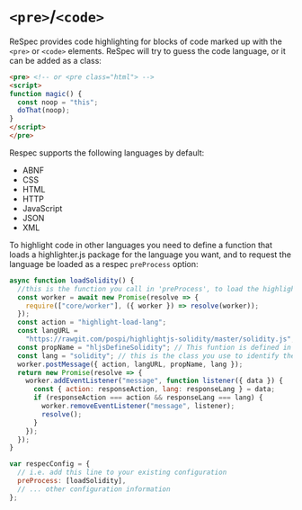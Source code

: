# `<pre>`/`<code>`

ReSpec provides code highlighting for blocks of code marked up with the `<pre>` or `<code>` elements. ReSpec will try to guess the code language, or it can be added as a class:

```html "example": "A code block with HTML syntax highlighting."
<pre> <!-- or <pre class="html"> -->
<script>
function magic() {
  const noop = "this";
  doThat(noop);
}
</script>
</pre>
```

Respec supports the following languages by default:

- ABNF
- CSS
- HTML
- HTTP
- JavaScript
- JSON
- XML

To highlight code in other languages you need to define a function that loads a highlighter.js package for the language you want, and to request the language be loaded as a respec `preProcess` option:

```js "example": "Load custom syntax highlighting language."
async function loadSolidity() {
  //this is the function you call in 'preProcess', to load the highlighter
  const worker = await new Promise(resolve => {
    require(["core/worker"], ({ worker }) => resolve(worker));
  });
  const action = "highlight-load-lang";
  const langURL =
    "https://rawgit.com/pospi/highlightjs-solidity/master/solidity.js";
  const propName = "hljsDefineSolidity"; // This funtion is defined in the highlighter being loaded
  const lang = "solidity"; // this is the class you use to identify the language
  worker.postMessage({ action, langURL, propName, lang });
  return new Promise(resolve => {
    worker.addEventListener("message", function listener({ data }) {
      const { action: responseAction, lang: responseLang } = data;
      if (responseAction === action && responseLang === lang) {
        worker.removeEventListener("message", listener);
        resolve();
      }
    });
  });
}

var respecConfig = {
  // i.e. add this line to your existing configuration
  preProcess: [loadSolidity],
  // ... other configuration information
};
```
